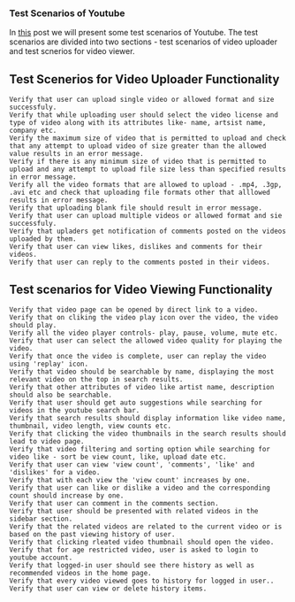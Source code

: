 ### Test Scenarios of Youtube

In [this](http://artoftesting.com/manualTesting/youtube.html) post we will present some test scenarios of Youtube. The test scenarios are divided into two sections - test scenarios of video uploader and test scnerios for video viewer.

## Test Scenerios for Video Uploader Functionality

    Verify that user can upload single video or allowed format and size successfuly.
    Verify that while uploading user should select the video license and type of video along with its attributes like- name, artsist name, company etc.
    Verify the maximum size of video that is permitted to upload and check that any attempt to upload video of size greater than the allowed value results in an error message.
    Verify if there is any minimum size of video that is permitted to upload and any attempt to upload file size less than specified results in error message.
    Verify all the video formats that are allowed to upload - .mp4, .3gp, .avi etc and check that uploading file formats other that alllowed results in error message.
    Verify that uploading blank file should result in error message.
    Verify that user can upload multiple videos or allowed format and sie successfuly.
    Verify that upladers get notification of comments posted on the videos uploaded by them.
    Verify that user can view likes, dislikes and comments for their videos.
    Verify that user can reply to the comments posted in their videos.

## Test scenarios for Video Viewing Functionality

    Verify that video page can be opened by direct link to a video.
    Verify that on cliking the video play icon over the video, the video should play.
    Verify all the video player controls- play, pause, volume, mute etc.
    Verify that user can select the allowed video quality for playing the video.
    Verify that once the video is complete, user can replay the video using 'replay' icon.
    Verify that video should be searchable by name, displaying the most relevant video on the top in search results.
    Verify that other attributes of video like artist name, description should also be searchable.
    Verify that user should get auto suggestions while searching for videos in the youtube search bar.
    Verify that search results should display information like video name, thumbnail, video length, view counts etc.
    Verify that clicking the video thumbnails in the search results should lead to video page.
    Verify that video filtering and sorting option while searching for video like - sort be view count, like, upload date etc.
    Verify that user can view 'view count', 'comments', 'like' and 'dislikes' for a video.
    Verify that with each view the 'view count' increases by one.
    Verify that user can like or dislike a video and the corresponding count should increase by one.
    Verify that user can comment in the comments section.
    Verify that user should be presented with related videos in the sidebar section.
    Verify that the related videos are related to the current video or is based on the past viewing history of user.
    Verify that clicking rleated video thumbnail should open the video.
    Verify that for age restricted video, user is asked to login to youtube account.
    Verify that logged-in user should see there history as well as recommended videos in the home page.
    Verify that every video viewed goes to history for logged in user..
    Verify that user can view or delete history items.
